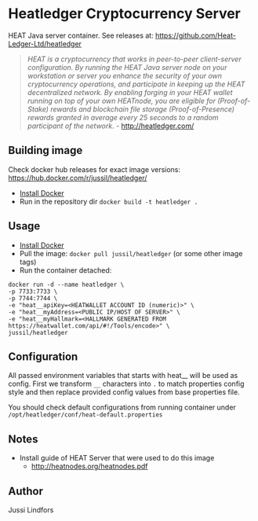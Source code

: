 # Heatledger Cryptocurrency Server

HEAT Java server container. See releases at: https://github.com/Heat-Ledger-Ltd/heatledger

> *HEAT is a cryptocurrency that works in peer-to-peer client-server configuration. By running the HEAT Java server node on your workstation or server you enhance the security of your own cryptocurrency operations, and participate in keeping up the HEAT decentralized network. By enabling forging in your HEAT wallet running on top of your own HEATnode, you are eligible for (Proof-of-Stake) rewards and blockchain file storage (Proof-of-Presence) rewards granted in average every 25 seconds to a random participant of the network.* - http://heatledger.com/

## Building image

Check docker hub releases for exact image versions: https://hub.docker.com/r/jussil/heatledger/

  - [Install Docker](https://docs.docker.com/engine/installation/)
  - Run in the repository dir `docker build -t heatledger .`

## Usage

  - [Install Docker](https://docs.docker.com/engine/installation/)
  - Pull the image: `docker pull jussil/heatledger` (or some other image tags)
  - Run the container detached:
  ```
docker run -d --name heatledger \
  -p 7733:7733 \
  -p 7744:7744 \
  -e "heat__apiKey=<HEATWALLET ACCOUNT ID (numeric)>" \
  -e "heat__myAddress=<PUBLIC IP/HOST OF SERVER>" \
  -e "heat__myHallmark=<HALLMARK GENERATED FROM https://heatwallet.com/api/#!/Tools/encode>" \
  jussil/heatledger
```

## Configuration

All passed environment variables that starts with heat__ will be used as config. First we transform `__` characters into `.` to match properties config style and then replace provided config values from base properties file.

You should check default configurations from running container under `/opt/heatledger/conf/heat-default.properties`

## Notes

- Install guide of HEAT Server that were used to do this image
  - http://heatnodes.org/heatnodes.pdf

## Author
Jussi Lindfors